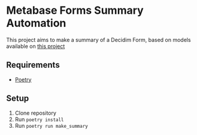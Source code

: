 # Metabase Forms Summary Automation
This project aims to make a summary of a Decidim Form, based on models available on [this project](https://github.com/OpenSourcePolitics/metabase_automation/)

## Requirements
- [Poetry](https://python-poetry.org/)

## Setup
1. Clone repository
2. Run `poetry install`
3. Run `poetry run make_summary`